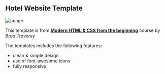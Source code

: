 ## Hotel Website Template

![image]([https://private-user-images.githubusercontent.com/109642388/453763649-d272cf2d-750c-4da4-84ee-928434edb7f8.png?jwt=eyJhbGciOiJIUzI1NiIsInR5cCI6IkpXVCJ9.eyJpc3MiOiJnaXRodWIuY29tIiwiYXVkIjoicmF3LmdpdGh1YnVzZXJjb250ZW50LmNvbSIsImtleSI6ImtleTUiLCJleHAiOjE3NTE4MjUzNTcsIm5iZiI6MTc1MTgyNTA1NywicGF0aCI6Ii8xMDk2NDIzODgvNDUzNzYzNjQ5LWQyNzJjZjJkLTc1MGMtNGRhNC04NGVlLTkyODQzNGVkYjdmOC5wbmc_WC1BbXotQWxnb3JpdGhtPUFXUzQtSE1BQy1TSEEyNTYmWC1BbXotQ3JlZGVudGlhbD1BS0lBVkNPRFlMU0E1M1BRSzRaQSUyRjIwMjUwNzA2JTJGdXMtZWFzdC0xJTJGczMlMkZhd3M0X3JlcXVlc3QmWC1BbXotRGF0ZT0yMDI1MDcwNlQxODA0MTdaJlgtQW16LUV4cGlyZXM9MzAwJlgtQW16LVNpZ25hdHVyZT03ZmZjYzNiNGNlNTUyZjdhNjc4ODc1NTIyYWMwZGI5YzY1YzliNDE3MjZlMTJiZGZiYmFjZTdkYmQzNjFmNmUzJlgtQW16LVNpZ25lZEhlYWRlcnM9aG9zdCJ9.K7idHq9LsDaJ904X56uAXqN81Zf1g8uYn5gTQMxv6Ks](https://private-user-images.githubusercontent.com/109642388/453763649-d272cf2d-750c-4da4-84ee-928434edb7f8.png?jwt=eyJhbGciOiJIUzI1NiIsInR5cCI6IkpXVCJ9.eyJpc3MiOiJnaXRodWIuY29tIiwiYXVkIjoicmF3LmdpdGh1YnVzZXJjb250ZW50LmNvbSIsImtleSI6ImtleTUiLCJleHAiOjE3NTMxNjY0OTIsIm5iZiI6MTc1MzE2NjE5MiwicGF0aCI6Ii8xMDk2NDIzODgvNDUzNzYzNjQ5LWQyNzJjZjJkLTc1MGMtNGRhNC04NGVlLTkyODQzNGVkYjdmOC5wbmc_WC1BbXotQWxnb3JpdGhtPUFXUzQtSE1BQy1TSEEyNTYmWC1BbXotQ3JlZGVudGlhbD1BS0lBVkNPRFlMU0E1M1BRSzRaQSUyRjIwMjUwNzIyJTJGdXMtZWFzdC0xJTJGczMlMkZhd3M0X3JlcXVlc3QmWC1BbXotRGF0ZT0yMDI1MDcyMlQwNjM2MzJaJlgtQW16LUV4cGlyZXM9MzAwJlgtQW16LVNpZ25hdHVyZT03NmZlMGZkNGNjOTQ2NWFiNzQ5NmFhY2JhYmIxZTkyNjJlMThlNjhjNWMwZTRhNzgzMzczYjRhN2YzYTAxYzE5JlgtQW16LVNpZ25lZEhlYWRlcnM9aG9zdCJ9.k6F-BjYFuJXc87MFEP3QvFSnKHNdj59N7B2CwV8uDDM))

This template is from [**Modern HTML & CSS from the beginning**](https://www.traversymedia.com/modern-html-css-from-the-beginning) course by _Brad Traversy_

The templates includes the following features:
  - clean & simple design
  - use of font-awesome icons
  - fully responsive
